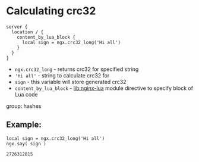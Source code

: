 # Calculating crc32

```nginx
server {
  location / {
    content_by_lua_block {
      local sign = ngx.crc32_long('Hi all')
    }
  }
}
```

- `ngx.crc32_long` - returns crc32 for specified string
- `'Hi all'` - string to calculate crc32 for
- `sign` - this variable will store generated crc32
- `content_by_lua_block` - [lib:nginx-lua](/nginx-lua/how-to-install-nginx-lua-module-in-ubuntu-ubuntuversion) module directive to specify block of Lua code

group: hashes

## Example: 
```nginx
local sign = ngx.crc32_long('Hi all')
ngx.say( sign )
```
```
2726312815

```

